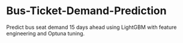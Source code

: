 # Bus-Ticket-Demand-Prediction
Predict bus seat demand 15 days ahead using LightGBM with feature engineering and Optuna tuning.

